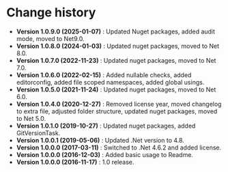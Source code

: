 # Change history

* **Version 1.0.9.0 (2025-01-07)** : Updated Nuget packages, added audit mode, moved to Net9.0.
* **Version 1.0.8.0 (2024-01-03)** : Updated nuget packages, moved to Net 8.0.
* **Version 1.0.7.0 (2022-11-23)** : Updated nuget packages, moved to Net 7.0.
* **Version 1.0.6.0 (2022-02-15)** : Added nullable checks, added editorconfig, added file scoped namespaces, added global usings.
* **Version 1.0.5.0 (2021-11-24)** : Updated nuget packages, moved to Net 6.0.
* **Version 1.0.4.0 (2020-12-27)** : Removed license year, moved changelog to extra file, adjusted folder structure, updated nuget packages, moved to Net 5.0.
* **Version 1.0.1.0 (2019-10-27)** : Updated nuget packages, added GitVersionTask.
* **Version 1.0.0.1 (2019-05-06)** : Updated .Net version to 4.8.
* **Version 1.0.0.0 (2017-03-11)** : Switched to .Net 4.6.2 and added license.
* **Version 1.0.0.0 (2016-12-03)** : Added basic usage to Readme.
* **Version 1.0.0.0 (2016-11-17)** : 1.0 release.